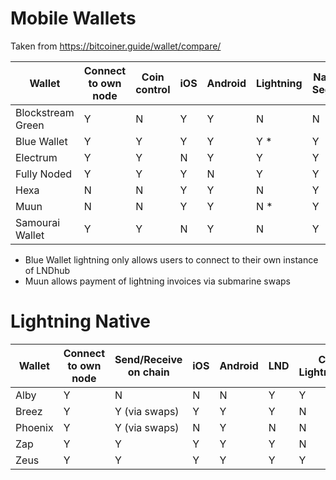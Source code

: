 


# Mobile Wallets

Taken from https://bitcoiner.guide/wallet/compare/

| Wallet           | Connect to own node | Coin control | iOS | Android | Lightning | Native Segwit | Tor |
|------------------|---------------------|--------------|-----|---------|-----------|---------------|-----|
| Blockstream Green| Y                   | N            | Y   | Y       | N         | N             | Y   |
| Blue Wallet      | Y                   | Y            | Y   | Y       | Y *       | Y             | Y   |
| Electrum         | Y                   | Y            | N   | Y       | Y         | Y             | Y   |
| Fully Noded      | Y                   | Y            | Y   | N       | Y         | Y             | Y   |
| Hexa             | N                   | N            | Y   | Y       | N         | Y             | N   |
| Muun             | N                   | N            | Y   | Y       | N *       | Y             | N   |
| Samourai Wallet  | Y                   | Y            | N   | Y       | N         | Y             | Y   |



* Blue Wallet lightning only allows users to connect to their own instance of LNDhub
* Muun allows payment of lightning invoices via submarine swaps


# Lightning Native

| Wallet  | Connect to own node | Send/Receive on chain | iOS | Android | LND | C Lightning | Eclair |
|---------|---------------------|-----------------------|-----|---------|-----|-------------|--------|
| Alby    | Y                   | N                     | N   | N       | Y   | Y           | Y      |
| Breez   | Y                   | Y (via swaps)         | Y   | Y       | Y   | N           | N      |
| Phoenix | Y                   | Y (via swaps)         | N   | Y       | N   | N           | Y      |
| Zap     | Y                   | Y                     | Y   | Y       | Y   | N           | N      |
| Zeus    | Y                   | Y                     | Y   | Y       | Y   | Y           | Y      |
